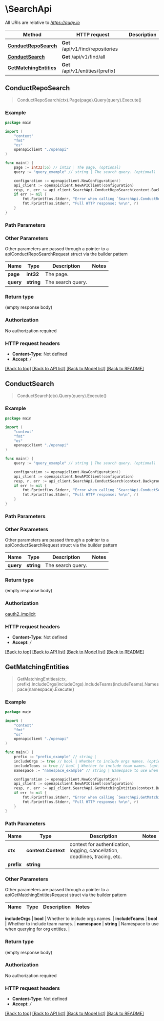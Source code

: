 # \SearchApi

All URIs are relative to *https://quay.io*

Method | HTTP request | Description
------------- | ------------- | -------------
[**ConductRepoSearch**](SearchApi.md#ConductRepoSearch) | **Get** /api/v1/find/repositories | 
[**ConductSearch**](SearchApi.md#ConductSearch) | **Get** /api/v1/find/all | 
[**GetMatchingEntities**](SearchApi.md#GetMatchingEntities) | **Get** /api/v1/entities/{prefix} | 



## ConductRepoSearch

> ConductRepoSearch(ctx).Page(page).Query(query).Execute()





### Example

```go
package main

import (
    "context"
    "fmt"
    "os"
    openapiclient "./openapi"
)

func main() {
    page := int32(56) // int32 | The page. (optional)
    query := "query_example" // string | The search query. (optional)

    configuration := openapiclient.NewConfiguration()
    api_client := openapiclient.NewAPIClient(configuration)
    resp, r, err := api_client.SearchApi.ConductRepoSearch(context.Background()).Page(page).Query(query).Execute()
    if err != nil {
        fmt.Fprintf(os.Stderr, "Error when calling `SearchApi.ConductRepoSearch``: %v\n", err)
        fmt.Fprintf(os.Stderr, "Full HTTP response: %v\n", r)
    }
}
```

### Path Parameters



### Other Parameters

Other parameters are passed through a pointer to a apiConductRepoSearchRequest struct via the builder pattern


Name | Type | Description  | Notes
------------- | ------------- | ------------- | -------------
 **page** | **int32** | The page. | 
 **query** | **string** | The search query. | 

### Return type

 (empty response body)

### Authorization

No authorization required

### HTTP request headers

- **Content-Type**: Not defined
- **Accept**: */*

[[Back to top]](#) [[Back to API list]](../README.md#documentation-for-api-endpoints)
[[Back to Model list]](../README.md#documentation-for-models)
[[Back to README]](../README.md)


## ConductSearch

> ConductSearch(ctx).Query(query).Execute()





### Example

```go
package main

import (
    "context"
    "fmt"
    "os"
    openapiclient "./openapi"
)

func main() {
    query := "query_example" // string | The search query. (optional)

    configuration := openapiclient.NewConfiguration()
    api_client := openapiclient.NewAPIClient(configuration)
    resp, r, err := api_client.SearchApi.ConductSearch(context.Background()).Query(query).Execute()
    if err != nil {
        fmt.Fprintf(os.Stderr, "Error when calling `SearchApi.ConductSearch``: %v\n", err)
        fmt.Fprintf(os.Stderr, "Full HTTP response: %v\n", r)
    }
}
```

### Path Parameters



### Other Parameters

Other parameters are passed through a pointer to a apiConductSearchRequest struct via the builder pattern


Name | Type | Description  | Notes
------------- | ------------- | ------------- | -------------
 **query** | **string** | The search query. | 

### Return type

 (empty response body)

### Authorization

[oauth2_implicit](../README.md#oauth2_implicit)

### HTTP request headers

- **Content-Type**: Not defined
- **Accept**: */*

[[Back to top]](#) [[Back to API list]](../README.md#documentation-for-api-endpoints)
[[Back to Model list]](../README.md#documentation-for-models)
[[Back to README]](../README.md)


## GetMatchingEntities

> GetMatchingEntities(ctx, prefix).IncludeOrgs(includeOrgs).IncludeTeams(includeTeams).Namespace(namespace).Execute()





### Example

```go
package main

import (
    "context"
    "fmt"
    "os"
    openapiclient "./openapi"
)

func main() {
    prefix := "prefix_example" // string | 
    includeOrgs := true // bool | Whether to include orgs names. (optional)
    includeTeams := true // bool | Whether to include team names. (optional)
    namespace := "namespace_example" // string | Namespace to use when querying for org entities. (optional)

    configuration := openapiclient.NewConfiguration()
    api_client := openapiclient.NewAPIClient(configuration)
    resp, r, err := api_client.SearchApi.GetMatchingEntities(context.Background(), prefix).IncludeOrgs(includeOrgs).IncludeTeams(includeTeams).Namespace(namespace).Execute()
    if err != nil {
        fmt.Fprintf(os.Stderr, "Error when calling `SearchApi.GetMatchingEntities``: %v\n", err)
        fmt.Fprintf(os.Stderr, "Full HTTP response: %v\n", r)
    }
}
```

### Path Parameters


Name | Type | Description  | Notes
------------- | ------------- | ------------- | -------------
**ctx** | **context.Context** | context for authentication, logging, cancellation, deadlines, tracing, etc.
**prefix** | **string** |  | 

### Other Parameters

Other parameters are passed through a pointer to a apiGetMatchingEntitiesRequest struct via the builder pattern


Name | Type | Description  | Notes
------------- | ------------- | ------------- | -------------

 **includeOrgs** | **bool** | Whether to include orgs names. | 
 **includeTeams** | **bool** | Whether to include team names. | 
 **namespace** | **string** | Namespace to use when querying for org entities. | 

### Return type

 (empty response body)

### Authorization

No authorization required

### HTTP request headers

- **Content-Type**: Not defined
- **Accept**: */*

[[Back to top]](#) [[Back to API list]](../README.md#documentation-for-api-endpoints)
[[Back to Model list]](../README.md#documentation-for-models)
[[Back to README]](../README.md)

